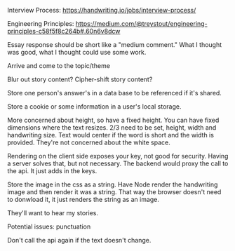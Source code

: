Interview Process: https://handwriting.io/jobs/interview-process/

Engineering Principles: https://medium.com/@treystout/engineering-principles-c58f5f8c264b#.60n6v8dcw

Essay response should be short like a "medium comment." What I thought was good, what I thought could use some work.

Arrive and come to the topic/theme

Blur out story content?
Cipher-shift story content?

Store one person's answer's in a data base to be referenced if it's shared.

Store a cookie or some information in a user's local storage.

More concerned about height, so have a fixed height. You can have fixed dimensions where the text resizes. 2/3 need to be set, height, width and handwriting size. Text would center if the word is short and the width is provided. They're not concerned about the white space.

Rendering on the client side exposes your key, not good for security. Having a server solves that, but not necessary. The backend would proxy the call to the api. It just adds in the keys.

Store the image in the css as a string. Have Node render the handwriting image and then render it was a string. That way the browser doesn't need to donwload it, it just renders the string as an image.

They'll want to hear my stories.

Potential issues: punctuation

Don't call the api again if the text doesn't change.



